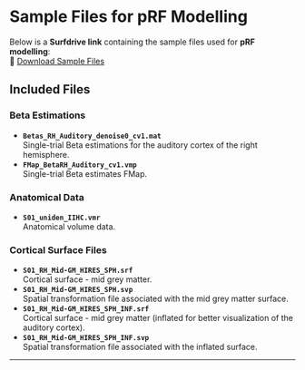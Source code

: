# Sample Files for pRF Modelling

Below is a **Surfdrive link** containing the sample files used for **pRF modelling**:  
🔗 [Download Sample Files](https://surfdrive.surf.nl/files/index.php/s/h5kNQv0xSJ4BqUL)

## Included Files

### Beta Estimations
- **`Betas_RH_Auditory_denoise0_cv1.mat`**  
  Single-trial Beta estimations for the auditory cortex of the right hemisphere.
- **`FMap_BetaRH_Auditory_cv1.vmp`**  
  Single-trial Beta estimates FMap.

### Anatomical Data
- **`S01_uniden_IIHC.vmr`**  
  Anatomical volume data.

### Cortical Surface Files
- **`S01_RH_Mid-GM_HIRES_SPH.srf`**  
  Cortical surface - mid grey matter.
- **`S01_RH_Mid-GM_HIRES_SPH.svp`**  
  Spatial transformation file associated with the mid grey matter surface.
- **`S01_RH_Mid-GM_HIRES_SPH_INF.srf`**  
  Cortical surface - mid grey matter (inflated for better visualization of the auditory cortex).
- **`S01_RH_Mid-GM_HIRES_SPH_INF.svp`**  
  Spatial transformation file associated with the inflated surface.

---
